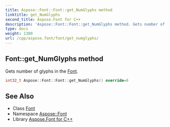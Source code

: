 ```yaml
---
title: Aspose::Font::Font::get_NumGlyphs method
linktitle: get_NumGlyphs
second_title: Aspose.Font for C++
description: 'Aspose::Font::Font::get_NumGlyphs method. Gets number of glyphs in the Font in C++.'
type: docs
weight: 1300
url: /cpp/aspose.font/font/get_numglyphs/
---
```

## Font::get_NumGlyphs method


Gets number of glyphs in the [Font](../).

```cpp
int32_t Aspose::Font::Font::get_NumGlyphs() override=0
```

## See Also

* Class [Font](../)
* Namespace [Aspose::Font](../../)
* Library [Aspose.Font for C++](../../../)
